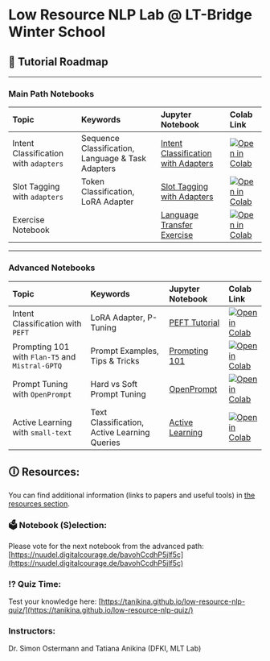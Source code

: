#  Low Resource NLP Lab @ LT-Bridge Winter School

## 🧭 Tutorial Roadmap
---

### Main Path Notebooks

| Topic         | Keywords| Jupyter Notebook     | Colab Link |
|:--------------|:---|:------------|:------------|
| Intent Classification with `adapters` | Sequence Classification, Language & Task Adapters | [Intent Classification with Adapters](https://github.com/tanikina/low-resource-nlp-lab/blob/main/notebooks/Adapters_Intent_Classification_Tutorial.ipynb)      | [![Open in Colab](https://colab.research.google.com/assets/colab-badge.svg)](https://colab.research.google.com/github/tanikina/low-resource-nlp-lab/blob/main/notebooks/Adapters_Intent_Classification_Tutorial.ipynb) |
| Slot Tagging with `adapters` | Token Classification, LoRA Adapter | [Slot Tagging with Adapters](https://github.com/tanikina/low-resource-nlp-lab/blob/main/notebooks/Adapters_Slot_Tagging_Tutorial.ipynb) | [![Open in Colab](https://colab.research.google.com/assets/colab-badge.svg)](https://colab.research.google.com/github/tanikina/low-resource-nlp-lab/blob/main/notebooks/Adapters_Slot_Tagging_Tutorial.ipynb) |
| Exercise Notebook |  | [Language Transfer Exercise](https://github.com/tanikina/low-resource-nlp-lab/blob/main/notebooks/Adapters_Language_Transfer_Exercise.ipynb) | [![Open in Colab](https://colab.research.google.com/assets/colab-badge.svg)](https://colab.research.google.com/github/tanikina/low-resource-nlp-lab/blob/main/notebooks/Adapters_Language_Transfer_Exercise.ipynb) | |

---

### Advanced Notebooks
| Topic         | Keywords| Jupyter Notebook     | Colab Link |
|:--------------|:---|:------------|:------------|
| Intent Classification with `PEFT` | LoRA Adapter, P-Tuning | [PEFT Tutorial](https://github.com/tanikina/low-resource-nlp-lab/blob/main/notebooks/PEFT_Tutorial.ipynb)      | [![Open in Colab](https://colab.research.google.com/assets/colab-badge.svg)](https://colab.research.google.com/github/tanikina/low-resource-nlp-lab/blob/main/notebooks/PEFT_Tutorial.ipynb)   |
| Prompting 101 with `Flan-T5` and `Mistral-GPTQ` | Prompt Examples, Tips & Tricks | [Prompting 101](https://github.com/tanikina/low-resource-nlp-lab/blob/main/notebooks/Prompting101_Tutorial.ipynb) | [![Open in Colab](https://colab.research.google.com/assets/colab-badge.svg)](https://colab.research.google.com/github/tanikina/low-resource-nlp-lab/blob/main/notebooks/Prompting101_Tutorial.ipynb) |
| Prompt Tuning with `OpenPrompt` | Hard vs Soft Prompt Tuning | [OpenPrompt](https://github.com/tanikina/low-resource-nlp-lab/blob/main/notebooks/OpenPrompt_Tutorial.ipynb) | [![Open in Colab](https://colab.research.google.com/assets/colab-badge.svg)](https://colab.research.google.com/github/tanikina/low-resource-nlp-lab/blob/main/notebooks/OpenPrompt_Tutorial.ipynb) |
| Active Learning with `small-text` | Text Classification, Active Learning Queries | [Active Learning](https://github.com/tanikina/low-resource-nlp-lab/blob/main/notebooks/Active_Learning_Tutorial.ipynb) | [![Open in Colab](https://colab.research.google.com/assets/colab-badge.svg)](https://colab.research.google.com/github/tanikina/low-resource-nlp-lab/blob/main/notebooks/Active_Learning_Tutorial.ipynb) |

## 🛈 Resources:
You can find additional information (links to papers and useful tools) in [the resources section](https://github.com/tanikina/low-resource-nlp-lab/tree/main/resources).

### 🗳️ Notebook (S)election:
Please vote for the next notebook from the advanced path: [https://nuudel.digitalcourage.de/bavohCcdhP5jlf5c](https://nuudel.digitalcourage.de/bavohCcdhP5jlf5c)

### ⁉️ Quiz Time:
Test your knowledge here: [https://tanikina.github.io/low-resource-nlp-quiz/](https://tanikina.github.io/low-resource-nlp-quiz/)

### Instructors:
Dr. Simon Ostermann and Tatiana Anikina (DFKI, MLT Lab)
